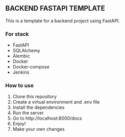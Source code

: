 ## BACKEND FASTAPI TEMPLATE

This is a template for a backend project using FastAPI.

### For stack

- FastAPI
- SQLAlchemy
- Alembic
- Docker
- Docker-compose
- Jenkins

### How to use

1. Clone this repository
2. Create a virtual environment and .env file
3. Install the dependencies
4. Run the server
5. Go to http://localhost:8000/docs
6. Enjoy!
7. Make your own changes
